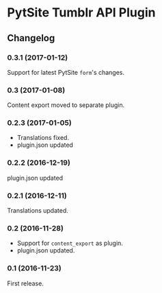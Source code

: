 # PytSite Tumblr API Plugin


## Changelog


### 0.3.1 (2017-01-12)
Support for latest PytSite `form`'s changes.


### 0.3 (2017-01-08)
Content export moved to separate plugin.


### 0.2.3 (2017-01-05)
- Translations fixed.
- plugin.json updated


### 0.2.2 (2016-12-19)
plugin.json updated


### 0.2.1 (2016-12-11)
Translations updated.


### 0.2 (2016-11-28)
- Support for `content_export` as plugin.
- plugin.json updated.


### 0.1 (2016-11-23)
First release.
